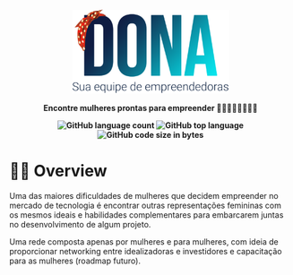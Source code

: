 <h4 align="center">

<img alt="logo" style="height:150px" src="Images/Dona.png">

<p> Encontre mulheres prontas para empreender 👷‍♀️👩‍🏫👩‍💼👩‍🔬 </p>

<img alt="GitHub language count" src="https://img.shields.io/github/languages/count/GabCardoso/Dona?style=flat-square">

<img alt="GitHub top language" src="https://img.shields.io/github/languages/top/GabCardoso/Dona?style=flat-square">

<img alt="GitHub code size in bytes" src="https://img.shields.io/github/languages/code-size/GabCardoso/Dona?style=flat-square">

</h4>

# 👩‍🔬 Overview
Uma das maiores dificuldades de mulheres que decidem empreender no mercado de tecnologia é encontrar outras representações femininas com os mesmos ideais e habilidades complementares para embarcarem juntas no desenvolvimento de algum projeto.

Uma rede composta apenas por mulheres e para mulheres, com ideia de proporcionar networking entre idealizadoras e investidores e capacitação para as mulheres (roadmap futuro).

